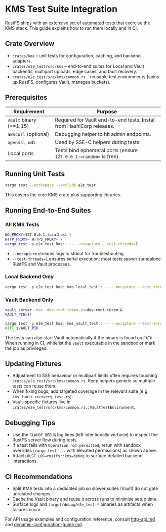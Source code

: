 # KMS Test Suite Integration

RustFS ships with an extensive set of automated tests that exercise the KMS stack. This guide explains how to run them locally and in CI.

## Crate Overview

- `crates/kms` – unit tests for configuration, caching, and backend adapters.
- `crates/e2e_test/src/kms` – end-to-end suites for Local and Vault backends, multipart uploads, edge cases, and fault recovery.
- `crates/e2e_test/src/kms/common.rs` – reusable test environments (spins up RustFS, configures Vault, manages buckets).

## Prerequisites

| Requirement | Purpose |
|-------------|---------|
| `vault` binary (>=1.15) | Required for Vault end-to-end tests. Install from HashiCorp releases. |
| `awscurl` (optional) | Debugging helper to hit admin endpoints. |
| `openssl`, `md5` | Used by SSE-C helpers during tests. |
| Local ports | Tests bind ephemeral ports (ensure `127.0.0.1:<random>` is free). |

## Running Unit Tests

```bash
cargo test --workspace --exclude e2e_test
```

This covers the core KMS crate plus supporting libraries.

## Running End-to-End Suites

### All KMS Tests

```bash
NO_PROXY=127.0.0.1,localhost \
HTTP_PROXY= HTTPS_PROXY= \
cargo test -p e2e_test kms:: -- --nocapture --test-threads=1
```

- `--nocapture` streams logs to stdout for troubleshooting.
- `--test-threads=1` ensures serial execution; most tests spawn standalone RustFS and Vault processes.

### Local Backend Only

```bash
cargo test -p e2e_test kms::kms_local_test:: -- --nocapture --test-threads=1
```

### Vault Backend Only

```bash
vault server -dev -dev-root-token-id=dev-root-token &
VAULT_PID=$!

cargo test -p e2e_test kms::kms_vault_test:: -- --nocapture --test-threads=1
kill $VAULT_PID
```

The tests can also start Vault automatically if the binary is found on `PATH`. When running in CI, whitelist the `vault` executable in the sandbox or mark the job as privileged.

## Updating Fixtures

- Adjustment to SSE behaviour or multipart limits often requires touching `crates/e2e_test/src/kms/common.rs`. Keep helpers generic so multiple tests can reuse them.
- When fixing bugs, add targeted coverage in the relevant suite (e.g. `kms_fault_recovery_test.rs`).
- Vault-specific fixtures live in `crates/e2e_test/src/kms/common.rs::VaultTestEnvironment`.

## Debugging Tips

- Use the `CLAUDE DEBUG` log lines (left intentionally verbose) to inspect the RustFS server flow during tests.
- If a test fails with `Operation not permitted`, rerun with sandbox overrides (`cargo test ...` with elevated permissions) as shown above.
- Attach `RUST_LOG=rustfs::kms=debug` to surface detailed backend interactions.

## CI Recommendations

- Split KMS tests into a dedicated job so slower suites (Vault) do not gate unrelated changes.
- Cache the Vault binary and reuse it across runs to minimise setup time.
- Surface logs and `target/debug/e2e_test-*` binaries as artifacts when failures occur.

For API usage examples and configuration reference, consult [http-api.md](http-api.md) and [dynamic-configuration-guide.md](dynamic-configuration-guide.md).

